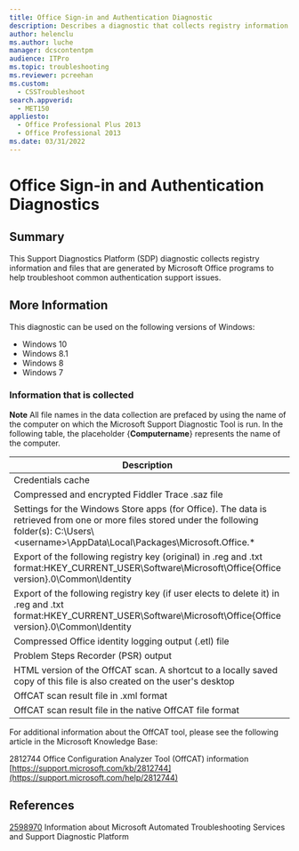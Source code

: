 ```yaml
---
title: Office Sign-in and Authentication Diagnostic
description: Describes a diagnostic that collects registry information and files that are generated by Microsoft Office programs to help troubleshoot common authentication support issues.
author: helenclu
ms.author: luche
manager: dcscontentpm
audience: ITPro
ms.topic: troubleshooting
ms.reviewer: pcreehan
ms.custom: 
  - CSSTroubleshoot
search.appverid: 
  - MET150
appliesto: 
  - Office Professional Plus 2013
  - Office Professional 2013
ms.date: 03/31/2022
---
```


# Office Sign-in and Authentication Diagnostics

## Summary

This Support Diagnostics Platform (SDP) diagnostic collects registry information and files that are generated by Microsoft Office programs to help troubleshoot common authentication support issues.

## More Information

This diagnostic can be used on the following versions of Windows:

- Windows 10   
- Windows 8.1   
- Windows 8   
- Windows 7   

### Information that is collected

**Note** All file names in the data collection are prefaced by using the name of the computer on which the Microsoft Support Diagnostic Tool is run. In the following table, the placeholder {**Computername**} represents the name of the computer. 

|Description|File name|
|--|--|
|Credentials cache|{**Computername**}_credcache.txt|
|Compressed and encrypted Fiddler Trace .saz file|{**Computername**}_fiddler.zip|
|Settings for the Windows Store apps (for Office). The data is retrieved from one or more files stored under the following folder(s): C:\Users\\\<username>\AppData\Local\Packages\Microsoft.Office.*|{Computername}_Microsoft.Office.*.RegKeyLogsData[_simple].txt|
|Export of the following registry key (original) in .reg and .txt format:HKEY_CURRENT_USER\Software\Microsoft\Office\{Office version}.0\Common\Identity|{**Computername**}_officecommonidentity_Before.reg {**Computername**}_officecommonidentity_Before.txt|
|Export of the following registry key (if user elects to delete it) in .reg and .txt format:HKEY_CURRENT_USER\Software\Microsoft\Office\{Office version}.0\Common\Identity|{**Computername**}_officecommonidentity_After.reg {**Computername**}_officecommonidentity_After.txt|
|Compressed Office identity logging output (.etl) file|{**Computername**}_officeloggingliblet.zip|
|Problem Steps Recorder (PSR) output|{Computername}_IssueSteps.zip|
|HTML version of the OffCAT scan. A shortcut to a locally saved copy of this file is also created on the user's desktop|{Computername}_OffCAT_Report.html|
|OffCAT scan result file in .xml format|{Computername}_OffCAT_Results.xml|
|OffCAT scan result file in the native OffCAT file format|{Computername}_OffCAT_Results.offx|

For additional information about the OffCAT tool, please see the following article in the Microsoft Knowledge Base: 

2812744 Office Configuration Analyzer Tool (OffCAT) information 
[https://support.microsoft.com/kb/2812744](https://support.microsoft.com/help/2812744)

## References

[2598970](https://support.microsoft.com/help/2598970) Information about Microsoft Automated Troubleshooting Services and Support Diagnostic Platform
